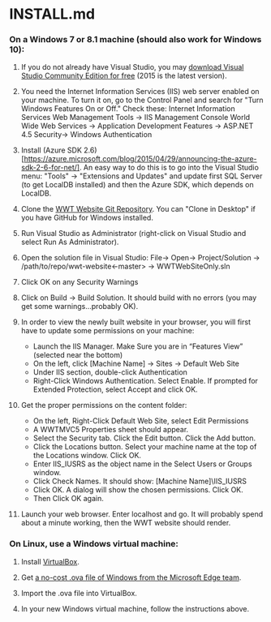 # INSTALL.md

### On a Windows 7 or 8.1 machine (should also work for Windows 10):

1. If you do not already have Visual Studio, you may [download Visual Studio Community Edition for free](http://visualstudio.com) (2015 is the latest version).

2. You need the Internet Information Services (IIS) web server enabled on your machine.  To turn it on, go to the Control Panel and search for "Turn Windows Features On or Off."
Check these: 
Internet Information Services
Web Management Tools -> IIS Management Console
World Wide Web Services -> Application Development Features -> ASP.NET 4.5
Security-> Windows Authentication

3. Install (Azure SDK
2.6)[https://azure.microsoft.com/blog/2015/04/29/announcing-the-azure-sdk-2-6-for-net/].
An easy way to do this is to go into the Visual Studio menu: "Tools" ->
"Extensions and Updates" and update first SQL Server (to get LocalDB
installed) and then the Azure SDK, which depends on LocalDB.

4. Clone the [WWT Website Git
Repository](https://github.com/WorldWideTelescope/wwt-website.git).
You can "Clone in Desktop" if you have GitHub for Windows installed.

5. Run Visual Studio as Administrator (right-click on Visual Studio and
select Run As Administrator).

6. Open the solution file in Visual Studio:
File-> Open-> Project/Solution -> /path/to/repo/wwt-website<-master> -> WWTWebSiteOnly.sln

7. Click OK on any Security Warnings

8. Click on Build -> Build Solution.  It should build with no errors
(you may get some warnings...probably OK).

9. In order to view the newly built website in your browser, you will first have to update some permissions on your machine:
   - Launch the IIS Manager.   Make Sure you are in “Features View” (selected near the bottom)
   - On the left, click [Machine Name] -> Sites -> Default Web Site
   - Under IIS section, double-click Authentication
   - Right-Click Windows Authentication.  Select Enable.  If prompted for Extended Protection, select Accept and click OK.

10. Get the proper permissions on the content folder:
    - On the left, Right-Click Default Web Site, select Edit Permissions
    - A WWTMVC5 Properties sheet should appear. 
    - Select the Security tab.  Click the Edit button.   Click the Add button.
    - Click the Locations button.   Select your machine name at the top of the Locations window.  Click OK.
    - Enter IIS\_IUSRS as the object name in the Select Users or Groups window.
    - Click Check Names. It should show:    [Machine Name]\IIS\_IUSRS
    - Click OK. A dialog will show the chosen permissions.  Click OK.
    - Then Click OK again.

11. Launch your web browser.  Enter localhost and go.  It will probably spend about a minute working, then the WWT website should render.



### On Linux, use a Windows virtual machine:

1. Install [VirtualBox](https://www.virtualbox.org/wiki/Linux_Downloads).

2. Get [a no-cost .ova file of Windows from the Microsoft Edge
team](https://dev.modern.ie/tools/vms/linux/).

3. Import the .ova file into VirtualBox.

4. In your new Windows virtual machine, follow the instructions above.
